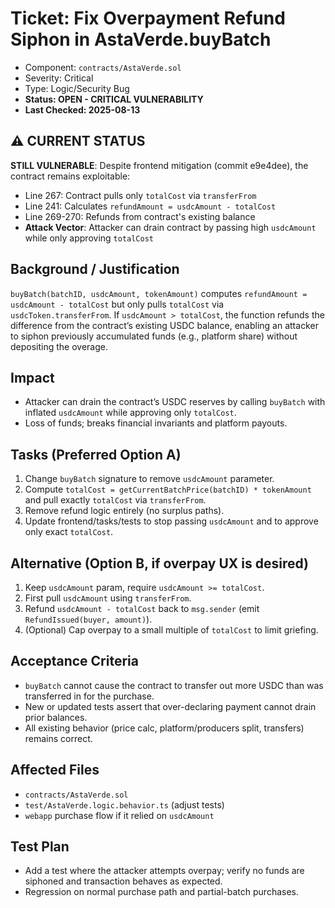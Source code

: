 # Ticket: Fix Overpayment Refund Siphon in AstaVerde.buyBatch

- Component: `contracts/AstaVerde.sol`
- Severity: Critical
- Type: Logic/Security Bug
- **Status: OPEN - CRITICAL VULNERABILITY**
- **Last Checked: 2025-08-13**

## ⚠️ CURRENT STATUS

**STILL VULNERABLE**: Despite frontend mitigation (commit e9e4dee), the contract remains exploitable:
- Line 267: Contract pulls only `totalCost` via `transferFrom`
- Line 241: Calculates `refundAmount = usdcAmount - totalCost`
- Line 269-270: Refunds from contract's existing balance
- **Attack Vector**: Attacker can drain contract by passing high `usdcAmount` while only approving `totalCost`

## Background / Justification

`buyBatch(batchID, usdcAmount, tokenAmount)` computes `refundAmount = usdcAmount - totalCost` but only pulls `totalCost` via `usdcToken.transferFrom`. If `usdcAmount > totalCost`, the function refunds the difference from the contract’s existing USDC balance, enabling an attacker to siphon previously accumulated funds (e.g., platform share) without depositing the overage.

## Impact

- Attacker can drain the contract’s USDC reserves by calling `buyBatch` with inflated `usdcAmount` while approving only `totalCost`.
- Loss of funds; breaks financial invariants and platform payouts.

## Tasks (Preferred Option A)

1. Change `buyBatch` signature to remove `usdcAmount` parameter.
2. Compute `totalCost = getCurrentBatchPrice(batchID) * tokenAmount` and pull exactly `totalCost` via `transferFrom`.
3. Remove refund logic entirely (no surplus paths).
4. Update frontend/tasks/tests to stop passing `usdcAmount` and to approve only exact `totalCost`.

## Alternative (Option B, if overpay UX is desired)

1. Keep `usdcAmount` param, require `usdcAmount >= totalCost`.
2. First pull `usdcAmount` using `transferFrom`.
3. Refund `usdcAmount - totalCost` back to `msg.sender` (emit `RefundIssued(buyer, amount)`).
4. (Optional) Cap overpay to a small multiple of `totalCost` to limit griefing.

## Acceptance Criteria

- `buyBatch` cannot cause the contract to transfer out more USDC than was transferred in for the purchase.
- New or updated tests assert that over-declaring payment cannot drain prior balances.
- All existing behavior (price calc, platform/producers split, transfers) remains correct.

## Affected Files

- `contracts/AstaVerde.sol`
- `test/AstaVerde.logic.behavior.ts` (adjust tests)
- `webapp` purchase flow if it relied on `usdcAmount`

## Test Plan

- Add a test where the attacker attempts overpay; verify no funds are siphoned and transaction behaves as expected.
- Regression on normal purchase path and partial-batch purchases.
